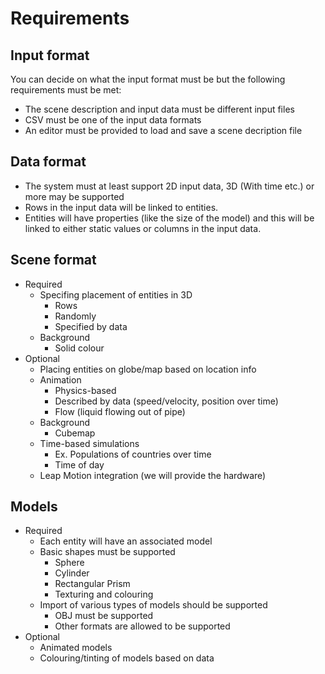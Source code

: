 
# Requirements

## Input format
You can decide on what the input format must be but the following requirements must be met:

* The scene description and input data must be different input files
* CSV must be one of the input data formats
* An editor must be provided to load and save a scene decription file

## Data format
* The system must at least support 2D input data, 3D (With time etc.) or more may be supported
* Rows in the input data will be linked to entities.
* Entities will have properties (like the size of the model) and this will be linked to either static values or columns in the input data.

## Scene format
* Required
    - Specifing placement of entities in 3D
        + Rows
        + Randomly
        + Specified by data
    - Background
        + Solid colour
* Optional
    - Placing entities on globe/map based on location info
    - Animation
        + Physics-based
        + Described by data (speed/velocity, position over time)
        + Flow (liquid flowing out of pipe)
    - Background
        + Cubemap
    - Time-based simulations
        + Ex. Populations of countries over time
        + Time of day
    - Leap Motion integration (we will provide the hardware)

## Models
* Required
    - Each entity will have an associated model
    - Basic shapes must be supported
        + Sphere
        + Cylinder
        + Rectangular Prism
        + Texturing and colouring
    - Import of various types of models should be supported
        + OBJ must be supported
        + Other formats are allowed to be supported
* Optional
    - Animated models
    - Colouring/tinting of models based on data
